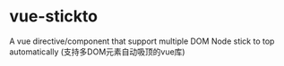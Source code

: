 # vue-stickto
A vue directive/component that support multiple DOM Node stick to top automatically (支持多DOM元素自动吸顶的vue库)
